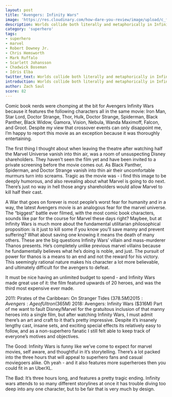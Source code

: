 ```yaml
---
layout: post
title: "Avengers: Infinity Wars"
image: 'https://res.cloudinary.com/how-dare-you-review/image/upload/c_fill,h_399,w_760/v1529788824/infinity-war.jpg'
description: Worlds collide both literally and metaphorically in Infinity Wars - a comic book nerd's wet dream.
category: 'superhero'
tags: 
- superhero
- marvel
- Robert Downey Jr.
- Chris Hemsworth
- Mark Ruffalo
- Scarlett Johansson
- Chadwick Boseman
- Idris Elba
twitter_text: Worlds collide both literally and metaphorically in Infinity Wars - a comic book nerd's wet dream.  
introduction: Worlds collide both literally and metaphorically in Infinity Wars - a comic book nerd's wet dream.
author: Zach Saul
score: 82 
---
```



Comic book nerds were chomping at the bit for Avengers Infinity Wars because it features the following characters all in the same movie: Iron Man, Star Lord, Doctor Strange, Thor, Hulk, Doctor Strange, Spiderman, Black Panther, Black Widow, Gamora, Vision, Nebula, Wanda Maximoff, Falcon, and Groot. Despite my view that crossover events can only disappoint me, I’m happy to report this movie as an exception because it was thoroughly entertaining. 

The first thing I thought about when leaving the theatre after watching half the Marvel Universe vanish into thin air, was a room of unsuspecting Disney shareholders. They haven’t seen the film yet and have been invited to a private screening before the movie comes out. As Black Panther, Spiderman, and Doctor Strange vanish into thin air their uncomfortable murmurs turn into screams. Tragic as the movie was - i find this image to be deeply humorous, and also revealing about what Marvel is going to do next. There’s just no way in hell those angry shareholders would allow Marvel to kill half their cast.  

A War that goes on forever is most people’s worst fear for humanity and in a way, the latest Avengers movie is an analogous fear for the marvel universe. The “biggest” battle ever filmed, with the most comic book characters, sounds like par for the course for Marvel these days right? Maybee, but at Infinity Wars is much more about the fundamental utilitarian philosophical proposition: is it just to kill some if you know you’ll save manny and prevent suffering? What about saving one knowing it means the death of many others. These are the big questions Infinity Wars’ villain and mass-murderer Thanos presents. He’s completely unlike previous marvel villains because he fundamentally believes what he’s doing is noble, and just. The pursuit of power for thanos is a means to an end and not the reward for his victory. This seemingly rational nature makes his character a lot more believable, and ultimately difficult for the avengers to defeat. 

It must be nice having an unlimited budget to spend - and Infinity Wars made great use of it: the film featured upwards of 20 heroes, and was the third most expensive ever made. 

2011: Pirates of the Caribbean: On Stranger Tides ($378.5M)
2015: Avengers: Age of Ultron ($365M)
2018: Avengers: Infinity Wars ($316M)
Part of me want to fault Disney/Marvel for the gratuitous inclusion of that manny heroes into a single film, but after watching Infinity Wars, I must admit there’s an art and craft to it that’s pretty impressive. Despite it’s insanely lengthy cast, insane sets, and exciting special effects its relatively easy to follow, and as a non-superhero fanatic I still felt able to keep track of everyone’s motives and objectives. 

The Good: Infinity Wars is funny like we’ve come to expect for marvel movies, self aware, and thoughtful in it’s storytelling. There’s a lot packed into the three hours that will appeal to superhero fans and casual moviegoers alike. Oh yeah - and it also features more superheroes then you could fit in an UberXL.

The Bad: It’s three hours long, and features a pretty tragic ending. Infinity wars attends to so many different storylines at once it has trouble diving too deep into any one character, but to be fair that is very much by design.     
